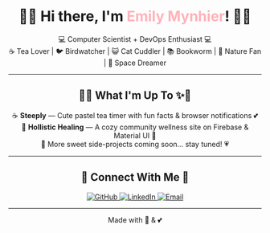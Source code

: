 <!-- 🌸🌈✨ Super Cutesy Pastel Profile README ✨🌈🌸 -->

<h1 align="center">🌷🌈 Hi there, I'm <span style="color:#FFB3BA;">Emily Mynhier</span>! 💖🌸</h1>
<p align="center">
  💻 Computer Scientist + DevOps Enthusiast 💻  
  <br/>
  ☕ Tea Lover | 🐦 Birdwatcher | 😺 Cat Cuddler | 📚 Bookworm | 🌱 Nature Fan | 🌌 Space Dreamer  
</p>

---

<h2 align="center">🌸✨ What I'm Up To ✨🌸</h2>
<p align="center">
  ☕ <strong>Steeply</strong> — Cute pastel tea timer with fun facts & browser notifications 💕  
  <br/>
  🌱 <strong>Hollistic Healing</strong> — A cozy community wellness site on Firebase & Material UI 💝  
  <br/>
  🎨 More sweet side-projects coming soon… stay tuned! 💗
</p>

---

<h2 align="center">💌 Connect With Me 💌</h2>
<p align="center">
  <a href="https://github.com/emileymynhier1">
    <img src="https://img.shields.io/badge/GitHub-@emileymynhier1-FFB6C1?style=flat-square&logo=github&logoColor=white" alt="GitHub"/>
  </a>
  <a href="https://www.linkedin.com/in/emily-mynhier">
    <img src="https://img.shields.io/badge/LinkedIn-emily--mynhier-ADD8E6?style=flat-square&logo=linkedin&logoColor=white" alt="LinkedIn"/>
  </a>
  <a href="mailto:emilymynhier64@gmail.com">
    <img src="https://img.shields.io/badge/Email-✉️%20Say Hi!-E6E6FA?style=flat-square&logo=gmail&logoColor=white" alt="Email"/>
  </a>
</p>

---

<p align="center">Made with 🌈 & 💕</p>
